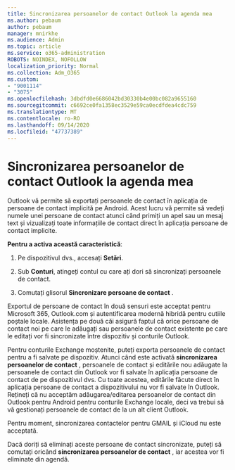 ```yaml
---
title: Sincronizarea persoanelor de contact Outlook la agenda mea
ms.author: pebaum
author: pebaum
manager: mnirkhe
ms.audience: Admin
ms.topic: article
ms.service: o365-administration
ROBOTS: NOINDEX, NOFOLLOW
localization_priority: Normal
ms.collection: Adm_O365
ms.custom:
- "9001114"
- "3075"
ms.openlocfilehash: 3dbdfd0e6686042bd30330b4e00bc082a9655160
ms.sourcegitcommit: c6692ce0fa1358ec3529e59ca0ecdfdea4cdc759
ms.translationtype: MT
ms.contentlocale: ro-RO
ms.lasthandoff: 09/14/2020
ms.locfileid: "47737389"
---
```

# <a name="sync-my-outlook-contacts-to-my-address-book"></a>Sincronizarea persoanelor de contact Outlook la agenda mea

Outlook vă permite să exportați persoanele de contact în aplicația de persoane de contact implicită pe Android. Acest lucru vă permite să vedeți numele unei persoane de contact atunci când primiți un apel sau un mesaj text și vizualizați toate informațiile de contact direct în aplicația persoane de contact implicite.
 
**Pentru a activa această caracteristică**:
 
1. Pe dispozitivul dvs., accesați **Setări**.

2. Sub **Conturi**, atingeți contul cu care ați dori să sincronizați persoanele de contact.

3. Comutați glisorul **Sincronizare persoane de contact** .
 
Exportul de persoane de contact în două sensuri este acceptat pentru Microsoft 365, Outlook.com și autentificarea modernă hibridă pentru cutiile poștale locale. Asistența pe două căi asigură faptul că orice persoane de contact noi pe care le adăugați sau persoanele de contact existente pe care le editați vor fi sincronizate între dispozitiv și conturile Outlook.
 
Pentru conturile Exchange moștenite, puteți exporta persoanele de contact pentru a fi salvate pe dispozitiv. Atunci când este activată **sincronizarea persoanelor de contact** , persoanele de contact și editările nou adăugate la persoanele de contact din Outlook vor fi salvate în aplicația persoane de contact de pe dispozitivul dvs. Cu toate acestea, editările făcute direct în aplicația persoane de contact a dispozitivului nu vor fi salvate în Outlook. Rețineți că nu acceptăm adăugarea/editarea persoanelor de contact din Outlook pentru Android pentru conturile Exchange locale, deci va trebui să vă gestionați persoanele de contact de la un alt client Outlook.
 
Pentru moment, sincronizarea contactelor pentru GMAIL și iCloud nu este acceptată.
 
Dacă doriți să eliminați aceste persoane de contact sincronizate, puteți să comutați oricând **sincronizarea persoanelor de contact** , iar acestea vor fi eliminate din agendă.
